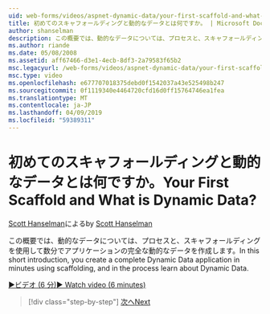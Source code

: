 ```yaml
---
uid: web-forms/videos/aspnet-dynamic-data/your-first-scaffold-and-what-is-dynamic-data
title: 初めてのスキャフォールディングと動的なデータとは何ですか。 | Microsoft Docs
author: shanselman
description: この概要では、動的なデータについては、プロセスと、スキャフォールディングを使用して数分でアプリケーションの完全な動的なデータを作成します。
ms.author: riande
ms.date: 05/08/2008
ms.assetid: aff67466-d3e1-4ecb-8df3-2a79583f65b2
msc.legacyurl: /web-forms/videos/aspnet-dynamic-data/your-first-scaffold-and-what-is-dynamic-data
msc.type: video
ms.openlocfilehash: e677707018375debd0f1542037a43e525498b247
ms.sourcegitcommit: 0f1119340e4464720cfd16d0ff15764746ea1fea
ms.translationtype: MT
ms.contentlocale: ja-JP
ms.lasthandoff: 04/09/2019
ms.locfileid: "59389311"
---
```

# <a name="your-first-scaffold-and-what-is-dynamic-data"></a><span data-ttu-id="4588b-104">初めてのスキャフォールディングと動的なデータとは何ですか。</span><span class="sxs-lookup"><span data-stu-id="4588b-104">Your First Scaffold and What is Dynamic Data?</span></span>

<span data-ttu-id="4588b-105">[Scott Hanselman](https://github.com/shanselman)による</span><span class="sxs-lookup"><span data-stu-id="4588b-105">by [Scott Hanselman](https://github.com/shanselman)</span></span>

<span data-ttu-id="4588b-106">この概要では、動的なデータについては、プロセスと、スキャフォールディングを使用して数分でアプリケーションの完全な動的なデータを作成します。</span><span class="sxs-lookup"><span data-stu-id="4588b-106">In this short introduction, you create a complete Dynamic Data application in minutes using scaffolding, and in the process learn about Dynamic Data.</span></span>

[<span data-ttu-id="4588b-107">&#9654;ビデオ (6 分)</span><span class="sxs-lookup"><span data-stu-id="4588b-107">&#9654; Watch video (6 minutes)</span></span>](https://channel9.msdn.com/Blogs/ASP-NET-Site-Videos/your-first-scaffold-and-what-is-dynamic-data)

> [!div class="step-by-step"]
> [<span data-ttu-id="4588b-108">次へ</span><span class="sxs-lookup"><span data-stu-id="4588b-108">Next</span></span>](how-do-i-enable-inline-gridview-editing.md)
